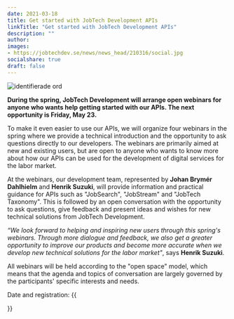 ```yaml
---
date: 2021-03-18
title: Get started with JobTech Development APIs
linkTitle: "Get started with JobTech Development APIs"
description: ""
author: 
images:
- https://jobtechdev.se/news/news_head/210316/social.jpg
socialshare: true
draft: false
---
```


![identifierade ord](letterbox.jpg)

**During the spring, JobTech Development will arrange open webinars for anyone who wants help getting started with our APIs. The next opportunity is Friday, May 23.**


To make it even easier to use our APIs, we will organize four webinars in the spring where we provide a technical introduction and the opportunity to ask questions directly to our developers. The webinars are primarily aimed at new and existing users, but are open to anyone who wants to know more about how our APIs can be used for the development of digital services for the labor market.

At the webinars, our development team, represented by **Johan Brymér Dahlhielm** and **Henrik Suzuki**, will provide information and practical guidance for APIs such as "JobSearch", "JobStream" and "JobTech Taxonomy". This is followed by an open conversation with the opportunity to ask questions, give feedback and present ideas and wishes for new technical solutions from JobTech Development.

*“We look forward to helping and inspiring new users through this spring's webinars. Through more dialogue and feedback, we also get a greater opportunity to improve our products and become more accurate when we develop new technical solutions for the labor market"*, says **Henrik Suzuki**.

All webinars will be held according to the "open space" model, which means that the agenda and topics of conversation are largely governed by the participants' specific interests and needs.

Date and registration:
{{<form>}}






